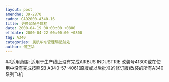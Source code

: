 ```yaml
---
layout: post
amendno: 39-2870
cadno: CAD2000-A340-16
title: 更换紧配合螺栓
date: 2000-04-19 00:00:00 +0800
effdate: 2000-04-22 00:00:00 +0800
tag: A340
categories: 民航华东管理局适航处
author: 何正华
---
```


##适用范围:
适用于生产线上没有完成AIRBUS INDUSTRIE 改装号41300或在使用中没有完成按照SB A340-57-4061(原版或以后批准的修订版)改装的所有A340系列飞机

